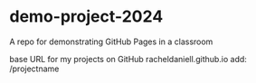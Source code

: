 # demo-project-2024
A repo for demonstrating GitHub Pages in a classroom

base URL for my projects on GitHub
racheldaniell.github.io
add:   /projectname

